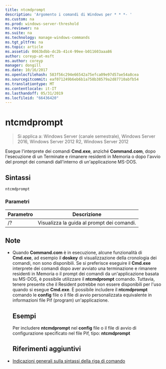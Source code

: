 ```yaml
---
title: ntcmdprompt
description: 'Argomento i comandi di Windows per * * *- '
ms.custom: na
ms.prod: windows-server-threshold
ms.reviewer: na
ms.suite: na
ms.technology: manage-windows-commands
ms.tgt_pltfrm: na
ms.topic: article
ms.assetid: 0063bdbb-dc2b-41c4-99ee-b011603aaa86
author: coreyp-at-msft
ms.author: coreyp
manager: dongill
ms.date: 10/16/2017
ms.openlocfilehash: 583f56c294e66542a75efca09e97d57ae54a8cea
ms.sourcegitcommit: eaf071249b6eb6b1a758b38579a2d87710abfb54
ms.translationtype: MT
ms.contentlocale: it-IT
ms.lasthandoff: 05/31/2019
ms.locfileid: "66436420"
---
```

# <a name="ntcmdprompt"></a>ntcmdprompt

>Si applica a: Windows Server (canale semestrale), Windows Server 2016, Windows Server 2012 R2, Windows Server 2012

Esegue l'interprete dei comandi **Cmd.exe**, anziché **Command.com**, dopo l'esecuzione di un Terminate e rimanere residenti in Memoria o dopo l'avvio del prompt dei comandi dall'interno di un'applicazione MS-DOS.
## <a name="syntax"></a>Sintassi
```
ntcmdprompt
```
### <a name="parameters"></a>Parametri

| Parametro |             Descrizione              |
|-----------|--------------------------------------|
|    /?     | Visualizza la guida al prompt dei comandi. |

## <a name="remarks"></a>Note
- Quando **Command.com** è in esecuzione, alcune funzionalità di **Cmd.exe**, ad esempio il **doskey** di visualizzazione della cronologia dei comandi, non sono disponibili. Se si preferisce eseguire il **Cmd.exe** interprete dei comandi dopo aver avviato una terminazione e rimanere residenti in Memoria o il prompt dei comandi da un'applicazione basata su MS-DOS, è possibile utilizzare il **ntcmdprompt** comando. Tuttavia, tenere presente che il Resident potrebbe non essere disponibili per l'uso quando si esegue **Cmd.exe**. È possibile includere il **ntcmdprompt** comando le **config** file o il file di avvio personalizzata equivalente in informazioni file Pif (program) un'applicazione.
  ## <a name="examples"></a>Esempi
  Per includere **ntcmdprompt** nel **config** file o il file di avvio di configurazione specificato nel file Pif, tipo: **ntcmdprompt**
  ## <a name="additional-references"></a>Riferimenti aggiuntivi
- [Indicazioni generali sulla sintassi della riga di comando](command-line-syntax-key.md)

